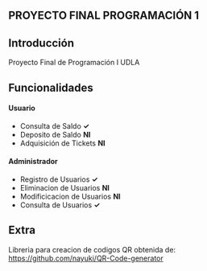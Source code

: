 ## PROYECTO FINAL PROGRAMACIÓN 1

## Introducción
Proyecto Final de Programación I UDLA

## Funcionalidades
#### Usuario
* Consulta de Saldo **✓**
* Deposito de Saldo **NI**
* Adquisición de Tickets **NI**
#### Administrador
* Registro de Usuarios **✓**
* Eliminacion de Usuarios **NI**
* Modificicacion de Usuarios **NI**
* Consulta de Usuarios **✓**
## Extra
Libreria para creacion de codigos QR obtenida de: https://github.com/nayuki/QR-Code-generator